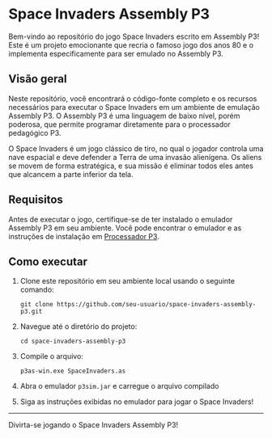# Space Invaders Assembly P3

Bem-vindo ao repositório do jogo Space Invaders escrito em Assembly P3! Este é um projeto emocionante que recria o famoso jogo dos anos 80 e o implementa especificamente para ser emulado no Assembly P3.

## Visão geral

Neste repositório, você encontrará o código-fonte completo e os recursos necessários para executar o Space Invaders em um ambiente de emulação Assembly P3. O Assembly P3 é uma linguagem de baixo nível, porém poderosa, que permite programar diretamente para o processador pedagógico P3.

O Space Invaders é um jogo clássico de tiro, no qual o jogador controla uma nave espacial e deve defender a Terra de uma invasão alienígena. Os aliens se movem de forma estratégica, e sua missão é eliminar todos eles antes que alcancem a parte inferior da tela.

## Requisitos

Antes de executar o jogo, certifique-se de ter instalado o emulador Assembly P3 em seu ambiente. Você pode encontrar o emulador e as instruções de instalação em [Processador P3](http://algos.inesc-id.pt/arq-comp/?Material_Did%C3%A1tico___Processador_P3).

## Como executar

1. Clone este repositório em seu ambiente local usando o seguinte comando:

   ```shell
   git clone https://github.com/seu-usuario/space-invaders-assembly-p3.git
   ```

2. Navegue até o diretório do projeto:

   ```shell
   cd space-invaders-assembly-p3
   ```

3. Compile o arquivo:

   ```
   p3as-win.exe SpaceInvaders.as
   ```
   
4. Abra o emulador `p3sim.jar` e carregue o arquivo compilado

5. Siga as instruções exibidas no emulador para jogar o Space Invaders!

---

Divirta-se jogando o Space Invaders Assembly P3!
